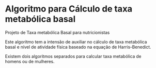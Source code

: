 # Algoritmo para Cálculo de taxa metabólica basal
 Projeto de Taxa metabólica Basal para nutricionistas

Este algoritmo tem a intensão de auxiliar no cálculo de taxa metabólica basal e nível de atividade física baseado na equação de Harris-Benedict.

Existem dois algoritmos separados para calcular taxa metabólica de homens ou de mulheres.
